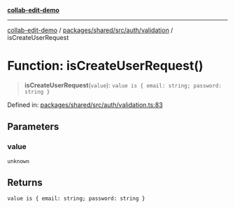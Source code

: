 [**collab-edit-demo**](../../../../../../README.md)

***

[collab-edit-demo](../../../../../../README.md) / [packages/shared/src/auth/validation](../README.md) / isCreateUserRequest

# Function: isCreateUserRequest()

> **isCreateUserRequest**(`value`): `value is { email: string; password: string }`

Defined in: [packages/shared/src/auth/validation.ts:83](https://github.com/austyle-io/pub-sub-demo/blob/facd25f09850fc4e78e94ce267c52e173d869933/packages/shared/src/auth/validation.ts#L83)

## Parameters

### value

`unknown`

## Returns

`value is { email: string; password: string }`
